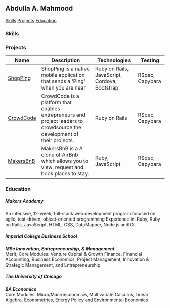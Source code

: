 ## Abdulla A. Mahmood

[Skills](#skills)  [Projects](#projects)  [Education](#education)

### Skills





### Projects


| Name          | Description | Technologies                       | Testing |
|---------------|-------------|------------------------------------|---------|
| [ShopPing](https://github.com/abdullamahmood/shopping-list-app) |  ShopPing is a native mobile application that sends a 'Ping' when you are near         | Ruby on Rails, JavaScript, Cordova, Bootstrap |RSpec, Capybara  |
| [CrowdCode](https://github.com/abdullamahmood/crowdcode)    |CrowdCode is a platform that enables entrepreneurs and project leaders to crowdsource the development of their projects. | Ruby on Rails                      |RSpec, Capybara  |
| [MakersBnB](https://github.com/abdullamahmood/makers-bnb)    |MakersBnB is a A clone of AirBnb which allows you to view, request and book places to stay.            | Ruby, JavaScript                   |RSpec, Capybara  |


### Education

##### Makers Academy
An intensive, 12-week, full-stack web development program focused on agile, test-driven, object-oriented programming
Experience in: Ruby, Ruby on Rails, JavaScript, HTML, CSS, DataMapper, Node.js and Git


##### Imperial College Business School
***MSc Innovation, Entrepreneurship, & Management***
<br>
Merit; Core Modules: Venture Capital & Growth Finance, Financial Accounting, Business Economics, Project Management, Innovation & Strategic Management, and Entrepreneurship


##### The University of Chicago
***BA Economics***
<br>
Core Modules: Micro/Macroeconomics, Multivariate Calculus, Linear Algebra, Econometrics, Energy Policy and Environmental Economics
